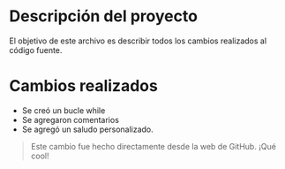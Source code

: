 
# Descripción del proyecto

El objetivo de este archivo es describir todos los cambios realizados al código fuente.

# Cambios realizados
- Se creó un bucle while
- Se agregaron comentarios
- Se agregó un saludo personalizado. 
> Este cambio fue hecho directamente desde la web de GitHub. ¡Qué cool!
